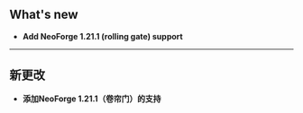 ## What's new
- **Add NeoForge 1.21.1 (rolling gate) support**
-----------------------------------------------------------------
## 新更改
- **添加NeoForge 1.21.1（卷帘门）的支持**